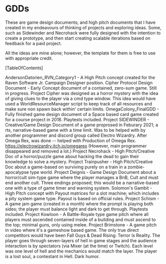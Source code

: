 # GDDs
These are game design documents; and high pitch documents that I have created in my endeavours of thinking of projects and exploring ideas. 
Some, such as Sidewinder and Necrohack were fully designed with the intention to create a prototype, and then start creating scalable iterations based on feedback for a paid project.

All the ideas are mine alone; however, the template for them is free to use with appropriate credit.

[TableOfContents]

AndersonDatorien_RVN_Category1 - A High Pitch concept created for the Raven Software Jr. Campaign Designer position.
Cipher Protocol Design Document - Early Concept document of a contained, zero-sum game. Still in progress. Project Cipher was designed as a horror mystery with the idea of giving clues to the player via a cmd type window. This idea would have used a WorldResourceManager script to keep track of all resources and make sure non spawn back within' certain limits.
OmegaColony_FinalGDD - Fully finished game design document of a Space based card game created for a course project in 2018. Playtests included.
Project SIDEWINDER - Creative/Game Design Document of a game proprosed in Feburary 2021; a rts, narrative-based game with a time limit. Was to be helped with by another programmer and discord group called Electro Wizardry. After Omega Rex, was done -- helped with Production of Omega Rex. https://electrowizardry.itch.io/omegarex (However, main programmer disappeared and removed a lot.)
Project Necrohack - High Pitch/Creative Doc of a horror/puzzle game about hacking the dead to gain their knowledge to solve a mystery.
Project Trainpusher - High Pitch/Creative Doc about a game-based on surviving purely on a train in a zombie-apocalypse type world.
Project Deignis - Game Design Document about a horror/cult sim-type game where the player manages a BnB, Cult and must end another cult. Three endings proposed; this would be a narrative-based one with a type of game timer and warning system. 
Solomon's Gambit - High Pitch concept with Payout matrices for a slot machine; which includes a pity system game type. Payout is based on official rules.
Project Schism - A game jam game (created in a month) where the prompt is playing both sides; the player must balance light and dark to get through. Playtests included.
Project Kowloon - A Battle-Royale type game pitch where all players must ascended contained inside of a building and must ascend to the top; minimal guns, only using melee.
Project Brimstone - A game pitch in video where it's a gameshow based game. The only true direct competitors would have been Fall Guys & Dead Rising: Terror Is Reality. The player goes through seven-layers of hell in game stages and the audience interaction is by spectators (via Mixer (at the time) or Twitch). Each level was one level of hell and the mechanics would match the layer. The player is a lost soul, a contestant in Hell. Dark humor.
